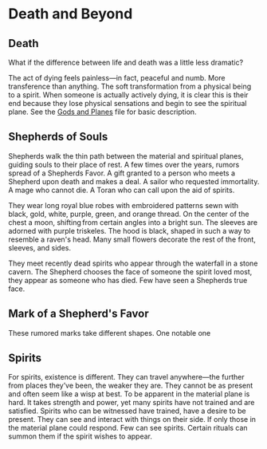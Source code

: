 # Death and Beyond

## Death

What if the difference between life and death was a little less dramatic? 

The act of dying feels painless—in fact, peaceful and numb. More transference than anything. The soft transformation from a physical being to a spirit.  When someone is actually actively dying, it is clear this is their end because they lose physical sensations and begin to see the spiritual plane. See the [Gods and Planes](<Gods and Planes.md>) file for basic description.

## Shepherds of Souls

Shepherds walk the thin path between the material and spiritual planes, guiding souls to their place of rest. A few times over the years, rumors spread of a Shepherds Favor. A gift granted to a person who meets a Shepherd upon death and makes a deal. A sailor who requested immortality. A mage who cannot die. A Toran who can call upon the aid of spirits.

They wear long royal blue robes with embroidered patterns sewn with black, gold, white, purple, green, and orange thread. On the center of the chest a moon, shifting from certain angles into a bright sun. The sleeves are adorned with purple triskeles. The hood is black, shaped in such a way to resemble a raven's head. Many small flowers decorate the rest of the front, sleeves, and sides. 

They meet recently dead spirits who appear through the waterfall in a stone cavern. The Shepherd chooses the face of someone the spirit loved most, they appear as someone who has died. Few have seen a Shepherds true face. 

## Mark of a Shepherd's Favor

These rumored marks take different shapes. One notable one 


## Spirits

For spirits, existence is different. They can travel anywhere—the further from places they’ve been, the weaker they are. They cannot be as present and often seem like a wisp at best. To be apparent in the material plane is hard. It takes strength and power, yet many spirits have not trained and are satisfied. Spirits who can be witnessed have trained, have a desire to be present. They can see and interact with things on their side. If only those in the material plane could respond. Few can see spirits. Certain rituals can summon them if the spirit wishes to appear. 
